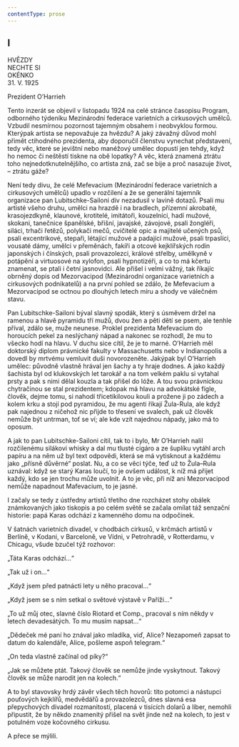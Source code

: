 ```yaml
---
contentType: prose
---
```


## I

HVĚZDY  
NECHTE SI  
OKÉNKO  
31\. V. 1925

Prezident O’Harrieh

Tento inzerát se objevil v listopadu 1924 na celé stránce časopisu Program, odborného týdeníku Mezinárodní federace varietních a cirkusových umělců. Vzbudil nesmírnou pozornost tajemným obsahem i neobvyklou formou. Kterýpak artista se nepovažuje za hvězdu? A jaký závažný důvod mohl přimět ctihodného prezidenta, aby doporučil členstvu vynechat představení, tedy věc, které se jevištní nebo manéžový umělec dopustí jen tehdy, když ho nemoc či neštěstí tiskne na obě lopatky? A věc, která znamená ztrátu toho nejnedotknutelnějšího, co artista zná, zač se bije a proč nasazuje život, – ztrátu gáže?

Není tedy divu, že celé Mefevacium (Mezinárodní federace varietních a cirkusových umělců) upadlo v rozčilení a že se generální tajemník organizace pan Lubitschke-Sailoni div nezadusil v lavině dotazů. Psali mu artisté všeho druhu, umělci na hrazdě i na bradlech, přízemní akrobaté, krasojezdkyně, klaunové, krotitelé, imitátoři, kouzelníci, hadí mužové, skokani, tanečnice španělské, břišní, javajské, závojové, psali žongléři, siláci, trhači řetězů, polykači mečů, cvičitelé opic a majitelé učených psů, psali excentrikové, stepaři, létající mužové a padající mužové, psali trpaslíci, vousaté dámy, umělci v přeměnách, fakíři a otcové kejklířských rodin japonských i čínských, psali provazolezci, králové střelby, umělkyně v potápění a virtuosové na xylofon, psali hypnotizéři, a co to má kčertu znamenat, se ptali i četní jasnovidci. Ale přišel i velmi vážný, tak říkajíc obrněný dopis od Mezorvacipod (Mezinárodní organizace varietních a cirkusových podnikatelů) a na první pohled se zdálo, že Mefevacium a Mezorvacipod se octnou po dlouhých letech míru a shody ve válečném stavu.

Pan Lubitschke-Sailoni býval slavný spodák, který s úsměvem držel na ramenou a hlavě pyramidu tří mužů, dvou žen a pěti dětí se psem, ale tenhle příval, zdálo se, muže neunese. Proklel prezidenta Mefevacium do horoucích pekel za neslýchaný nápad a nakonec se rozhodl, že mu to všecko hodí na hlavu. V duchu sice cítil, že je to marné. O’Harrieh měl doktorský diplom právnické fakulty v Massachusetts nebo v Indianopolis a dovedl by mrtvému vemluvit duši novorozeněte. Jakýpak byl O’Harrieh umělec: původně vlastně hrával jen šachy a ty hraje dodnes. A jako každý šachista byl od klukovských let tarokář a na tom velkém paklu si vytahal prsty a pak s nimi dělal kouzla a tak přišel do lóže. A tou svou právnickou chytračinou se stal prezidentem; kdopak má hlavu na advokátské fígle, člověk, dejme tomu, si nahodí třicetikilovou kouli a prožene ji po zádech a kolem krku a stojí pod pyramidou, že mu agenti říkají Žula-Rula, ale když pak najednou z ničehož nic přijde to třesení ve svalech, pak už člověk nemůže být untrman, toť se ví; ale kde vzít najednou nápady, jako má to oposum.

A jak to pan Lubitschke-Sailoni cítil, tak to i bylo, Mr O’Harrieh nalil rozčilenému silákovi whisky a dal mu tlusté cigáro a ze šuplíku vytáhl arch papíru a na něm už byl text odpovědi, která se má vytisknout a každému jako „přísně důvěrné“ poslat. Nu, a co se věci týče, teď už to Žula–Rula uznával: když se starý Karas loučí, to je ovšem událost, k níž má přijet každý, kdo se jen trochu může uvolnit. A to je věc, při níž ani Mezorvacipod nemůže napadnout Mafevacium, to je jasné.

I začaly se tedy z ústředny artistů třetího dne rozcházet stohy obálek známkovaných jako tiskopis a po celém světě se začala omílat táž senzační historie: papá Karas odchází z kamenného domu na odpočinek.

V šatnách varietních divadel, v chodbách cirkusů, v krčmách artistů v Berlíně, v Kodani, v Barceloně, ve Vídni, v Petrohradě, v Rotterdamu, v Chicagu, všude bzučel týž rozhovor:

„Táta Karas odchází…“

„Tak už i on…“

„Když jsem před patnácti lety u něho pracoval…“

„Když jsem se s ním setkal o světové výstavě v Paříži…“

„To už můj otec, slavné číslo Riotard et Comp., pracoval s ním někdy v letech devadesátých. To mu musím napsat…“

„Dědeček mé paní ho znával jako mladíka, viď, Alice? Nezapomeň zapsat to datum do kalendáře, Alice, pošleme aspoň telegram.“

„On teda vlastně začínal od píky?“

„Jak se můžete ptát. Takový člověk se nemůže jinde vyskytnout. Takový člověk se může narodit jen na kolech.“

A to byl stavovsky hrdý závěr všech těch hovorů: tito potomci a nástupci pouťových kejklířů, medvědářů a provazolezců, dnes slavná esa přepychových divadel rozmanitostí, placená v tisících dolarů a liber, nemohli připustit, že by někdo znamenitý přišel na svět jinde než na kolech, to jest v potulném voze kočovného cirkusu.

A přece se mýlili.
